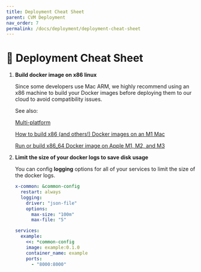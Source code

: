 ```yaml
---
title: Deployment Cheat Sheet
parent: CVM Deployment
nav_order: 7
permalink: /docs/deployment/deployment-cheat-sheet
---
```


# 📕 Deployment Cheat Sheet

1. **Build docker image on x86 linux**
    
    Since some developers use Mac ARM, we highly recommend using an x86 machine to build your Docker images before deploying them to our cloud to avoid compatibility issues.
    
    See also:
    
    [Multi-platform](https://docs.docker.com/build/building/multi-platform/)
    
    [How to build x86 (and others!) Docker images on an M1 Mac](https://blog.jaimyn.dev/how-to-build-multi-architecture-docker-images-on-an-m1-mac/)
    
    [Run or build x86_64 Docker image on Apple M1, M2, and M3](https://nesin.io/blog/x86-x86-amd64-docker-mac)
    
2. **Limit the size of your docker logs to save disk usage**
    
    You can config **logging** options for all of your services to limit the size of the docker logs.
    
    ```yaml
    x-common: &common-config
      restart: always
      logging:
        driver: "json-file"
        options:
          max-size: "100m"
          max-file: "5"
    
    services:
      example:
        <<: *common-config
        image: example:0.1.0
        container_name: example
        ports:
          - "8000:8000"
    ```
